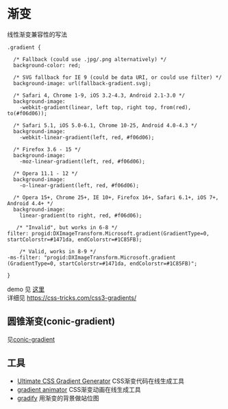 # 渐变
线性渐变兼容性的写法
```
.gradient {
  
  /* Fallback (could use .jpg/.png alternatively) */
  background-color: red;

  /* SVG fallback for IE 9 (could be data URI, or could use filter) */
  background-image: url(fallback-gradient.svg); 

  /* Safari 4, Chrome 1-9, iOS 3.2-4.3, Android 2.1-3.0 */
  background-image:
    -webkit-gradient(linear, left top, right top, from(red), to(#f06d06));
  
  /* Safari 5.1, iOS 5.0-6.1, Chrome 10-25, Android 4.0-4.3 */
  background-image:
    -webkit-linear-gradient(left, red, #f06d06);

  /* Firefox 3.6 - 15 */
  background-image:
    -moz-linear-gradient(left, red, #f06d06);

  /* Opera 11.1 - 12 */
  background-image:
    -o-linear-gradient(left, red, #f06d06);

  /* Opera 15+, Chrome 25+, IE 10+, Firefox 16+, Safari 6.1+, iOS 7+, Android 4.4+ */
  background-image:
    linear-gradient(to right, red, #f06d06);

   /* "Invalid", but works in 6-8 */
filter: progid:DXImageTransform.Microsoft.gradient(GradientType=0, startColorstr=#1471da, endColorstr=#1C85FB);

	/* Valid, works in 8-9 */
-ms-filter: "progid:DXImageTransform.Microsoft.gradient (GradientType=0, startColorstr=#1471da, endColorstr=#1C85FB)";

}
```

demo 见 [这里](demo.html)    
详细见 https://css-tricks.com/css3-gradients/    

## 圆锥渐变(conic-gradient)
见[conic-gradient](http://leaverou.github.io/conic-gradient/)

## 工具
* [Ultimate CSS Gradient Generator](http://www.colorzilla.com/gradient-editor/) CSS渐变代码在线生成工具
* [gradient animator](http://www.gradient-animator.com/) CSS渐变动画在线生成工具
* [gradify](https://github.com/fraser-hemp/gradify) 用渐变的背景做站位图